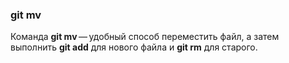 ### git mv

Команда __git mv__ — удобный способ переместить файл, а затем выполнить __git add__ для нового файла и __git rm__ для старого.